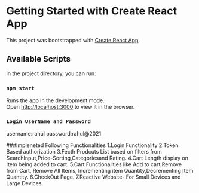 # Getting Started with Create React App

This project was bootstrapped with [Create React App](https://github.com/facebook/create-react-app).

## Available Scripts

In the project directory, you can run:

### `npm start`

Runs the app in the development mode.\
Open [http://localhost:3000](http://localhost:3000) to view it in the browser.

### `Login UserName and Password`
username:rahul
password:rahul@2021

###Impleneted Following Functionalities
1.Login Functionality
2.Token Based authorization 
3.Fecth Prodcuts List based on filters from SearchInput,Price-Sorting,Categoriesand Rating.
4.Cart Length display on Item being added to cart.
5.Cart Functionalities like Add to cart,Remove from Cart, Remove All Items, Incrementing item Quantity,Decrementing Item Quantity.
6.CheckOut Page.
7.Reactive Website- For Small Devices and Large Devices.

